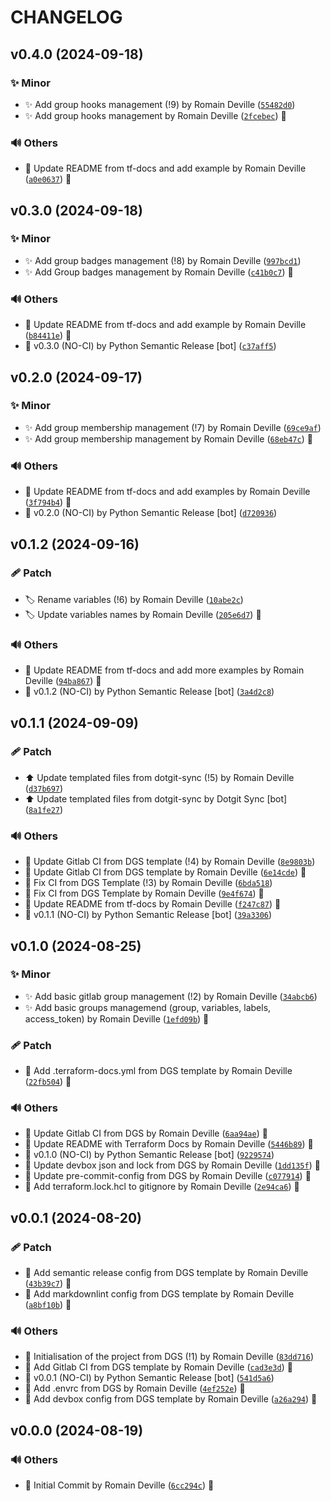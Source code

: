 <!-- markdownlint-disable-file -->
# CHANGELOG

## v0.4.0 (2024-09-18)

### ✨ Minor

  * ✨ Add group hooks management (!9) by Romain Deville ([`55482d0`](https://framagit.org/rdeville-public/terraform/module-gitlab-groups/-/commit/55482d02a5f47232ad7ff7fda5cadb61d344db3c))
  * ✨ Add group hooks management by Romain Deville ([`2fcebec`](https://framagit.org/rdeville-public/terraform/module-gitlab-groups/-/commit/2fcebecdb5b59068b7ded9ed5cd101a8c52966af)) 🔏

### 🔊 Others

  * 📝 Update README from tf-docs and add example by Romain Deville ([`a0e0637`](https://framagit.org/rdeville-public/terraform/module-gitlab-groups/-/commit/a0e0637d0bcec3d19e3f25311bd93d12ecddd209)) 🔏

## v0.3.0 (2024-09-18)

### ✨ Minor

  * ✨ Add group badges management (!8) by Romain Deville ([`997bcd1`](https://framagit.org/rdeville-public/terraform/module-gitlab-groups/-/commit/997bcd1a507e90eeaad74bad9404866ba6c23d3a))
  * ✨ Add Group badges management by Romain Deville ([`c41b0c7`](https://framagit.org/rdeville-public/terraform/module-gitlab-groups/-/commit/c41b0c793cd537de4fb4d2e973fc8a6b80e1a845)) 🔏

### 🔊 Others

  * 📝 Update README from tf-docs and add example by Romain Deville ([`b84411e`](https://framagit.org/rdeville-public/terraform/module-gitlab-groups/-/commit/b84411e353e06d356d359bff760f4a484269045a)) 🔏
  * 🔖 v0.3.0 (NO-CI) by Python Semantic Release [bot] ([`c37aff5`](https://framagit.org/rdeville-public/terraform/module-gitlab-groups/-/commit/c37aff58258964ebd3df97a397d02b6f6e5fba99))

## v0.2.0 (2024-09-17)

### ✨ Minor

  * ✨ Add group membership management (!7) by Romain Deville ([`69ce9af`](https://framagit.org/rdeville-public/terraform/module-gitlab-groups/-/commit/69ce9af3dcef478e7f72e6e1caa44856fe94213d))
  * ✨ Add group membership management by Romain Deville ([`68eb47c`](https://framagit.org/rdeville-public/terraform/module-gitlab-groups/-/commit/68eb47c86238d3ae884833144a1cbd50ddf8aa1f)) 🔏

### 🔊 Others

  * 📝 Update README from tf-docs and add examples by Romain Deville ([`3f794b4`](https://framagit.org/rdeville-public/terraform/module-gitlab-groups/-/commit/3f794b46b2d6d44e1a95040b2588b51063e3fd9f)) 🔏
  * 🔖 v0.2.0 (NO-CI) by Python Semantic Release [bot] ([`d720936`](https://framagit.org/rdeville-public/terraform/module-gitlab-groups/-/commit/d7209367006d08c13189b0799562becb6ab8845c))

## v0.1.2 (2024-09-16)

### 🩹 Patch

  * 🏷️ Rename variables (!6) by Romain Deville ([`10abe2c`](https://framagit.org/rdeville-public/terraform/module-gitlab-groups/-/commit/10abe2c48db539aa562db8d26822f4ff194dc9b3))
  * 🏷️ Update variables names by Romain Deville ([`205e6d7`](https://framagit.org/rdeville-public/terraform/module-gitlab-groups/-/commit/205e6d74b49070bfcbf9c85efc4e21e1b4799420)) 🔏

### 🔊 Others

  * 📝 Update README from tf-docs and add more examples by Romain Deville ([`94ba867`](https://framagit.org/rdeville-public/terraform/module-gitlab-groups/-/commit/94ba8679e9b8475cb2f1368223baf020a5902181)) 🔏
  * 🔖 v0.1.2 (NO-CI) by Python Semantic Release [bot] ([`3a4d2c8`](https://framagit.org/rdeville-public/terraform/module-gitlab-groups/-/commit/3a4d2c881ff45d6fa4e47af803ef4957f53d54ba))

## v0.1.1 (2024-09-09)

### 🩹 Patch

  * ⬆️ Update templated files from dotgit-sync (!5) by Romain Deville ([`d37b697`](https://framagit.org/rdeville-public/terraform/module-gitlab-groups/-/commit/d37b69773ee41333e8c313ffea8724a1130df648))
  * ⬆️ Update templated files from dotgit-sync by Dotgit Sync [bot] ([`8a1fe27`](https://framagit.org/rdeville-public/terraform/module-gitlab-groups/-/commit/8a1fe270ee47e522dcde18586e3c3218ed5d41c5))

### 🔊 Others

  * 👷 Update Gitlab CI from DGS template (!4) by Romain Deville ([`8e9803b`](https://framagit.org/rdeville-public/terraform/module-gitlab-groups/-/commit/8e9803b1a25c0fca623e89500273955134871ec7))
  * 👷 Update Gitlab CI from DGS template by Romain Deville ([`6e14cde`](https://framagit.org/rdeville-public/terraform/module-gitlab-groups/-/commit/6e14cde3ac0378cb143b8588f6954959c6a6c5ed)) 🔏
  * 💚 Fix CI from DGS Template (!3) by Romain Deville ([`6bda518`](https://framagit.org/rdeville-public/terraform/module-gitlab-groups/-/commit/6bda5182dcc6a77f85656f8459ec2482bd8a11f7))
  * 💚 Fix CI from DGS Template by Romain Deville ([`9e4f674`](https://framagit.org/rdeville-public/terraform/module-gitlab-groups/-/commit/9e4f6741b2225afb9eb1c2047407cf1908d2f882)) 🔏
  * 📝 Update README from tf-docs by Romain Deville ([`f247c87`](https://framagit.org/rdeville-public/terraform/module-gitlab-groups/-/commit/f247c87454a0e7f7efc79b03a278c77d59fcf378)) 🔏
  * 🔖 v0.1.1 (NO-CI) by Python Semantic Release [bot] ([`39a3306`](https://framagit.org/rdeville-public/terraform/module-gitlab-groups/-/commit/39a33068e33239fa26b492806fbb6497ef0be807))

## v0.1.0 (2024-08-25)

### ✨ Minor

  * ✨ Add basic gitlab group management (!2) by Romain Deville ([`34abcb6`](https://framagit.org/rdeville-public/terraform/module-gitlab-groups/-/commit/34abcb693a32fdc453ff435239351b2237bd3a3b))
  * ✨ Add basic groups managemend (group, variables, labels, access_token) by Romain Deville ([`1efd09b`](https://framagit.org/rdeville-public/terraform/module-gitlab-groups/-/commit/1efd09bdb652fe6ddae30d510ce1f14bfeef40d2)) 🔏

### 🩹 Patch

  * 🔧 Add .terraform-docs.yml from DGS template by Romain Deville ([`22fb504`](https://framagit.org/rdeville-public/terraform/module-gitlab-groups/-/commit/22fb50410cb0ed49345bc2e10f8a71c3d7ea31b4)) 🔏

### 🔊 Others

  * 👷 Update Gitlab CI from DGS by Romain Deville ([`6aa94ae`](https://framagit.org/rdeville-public/terraform/module-gitlab-groups/-/commit/6aa94ae9f860024accc0bc413078131dfc256945)) 🔏
  * 📝 Update README with Terraform Docs by Romain Deville ([`5446b89`](https://framagit.org/rdeville-public/terraform/module-gitlab-groups/-/commit/5446b897947c020a58026d1dea4801122f8623ef)) 🔏
  * 🔖 v0.1.0 (NO-CI) by Python Semantic Release [bot] ([`9229574`](https://framagit.org/rdeville-public/terraform/module-gitlab-groups/-/commit/92295743da1fb1241bc153f2d0fbe510e4ae841e))
  * 🔨 Update devbox json and lock from DGS by Romain Deville ([`1dd135f`](https://framagit.org/rdeville-public/terraform/module-gitlab-groups/-/commit/1dd135f390aa058e8f9a2f738c946909df7a4208)) 🔏
  * 🔨 Update pre-commit-config from DGS by Romain Deville ([`c077914`](https://framagit.org/rdeville-public/terraform/module-gitlab-groups/-/commit/c077914bbc727daa419c3f6db7ba47bfdd561e42)) 🔏
  * 🙈 Add terraform.lock.hcl to gitignore by Romain Deville ([`2e94ca6`](https://framagit.org/rdeville-public/terraform/module-gitlab-groups/-/commit/2e94ca66e33c2340a76c700b4c14dcd42963ec6d)) 🔏

## v0.0.1 (2024-08-20)

### 🩹 Patch

  * 🔧 Add semantic release config from DGS template by Romain Deville ([`43b39c7`](https://framagit.org/rdeville-public/terraform/module-gitlab-groups/-/commit/43b39c702f8cb29ed67ced22a9c36addf23a0920)) 🔏
  * 🔧 Add markdownlint config from DGS template by Romain Deville ([`a8bf10b`](https://framagit.org/rdeville-public/terraform/module-gitlab-groups/-/commit/a8bf10b76f4adc11b4ef27bed59f9fb1e8884dc9)) 🔏

### 🔊 Others

  * 🎉 Initialisation of the project from DGS (!1) by Romain Deville ([`83dd716`](https://framagit.org/rdeville-public/terraform/module-gitlab-groups/-/commit/83dd71602f7d782f053e01105bf0e49924e61e42))
  * 👷 Add Gitlab CI from DGS template by Romain Deville ([`cad3e3d`](https://framagit.org/rdeville-public/terraform/module-gitlab-groups/-/commit/cad3e3da23d63a064e5db0ae40b999fb4c6df6c3)) 🔏
  * 🔖 v0.0.1 (NO-CI) by Python Semantic Release [bot] ([`541d5a6`](https://framagit.org/rdeville-public/terraform/module-gitlab-groups/-/commit/541d5a6c8db18394c15a565b20048df2e45b3109))
  * 🔨 Add .envrc from DGS by Romain Deville ([`4ef252e`](https://framagit.org/rdeville-public/terraform/module-gitlab-groups/-/commit/4ef252e46874ba846bb3a4132b8aab36180ab897)) 🔏
  * 🔨 Add devbox config from DGS template by Romain Deville ([`a26a294`](https://framagit.org/rdeville-public/terraform/module-gitlab-groups/-/commit/a26a2945117d04d075fe2472f197c9d23f4bca68)) 🔏

## v0.0.0 (2024-08-19)

### 🔊 Others

  * 🎉 Initial Commit by Romain Deville ([`6cc294c`](https://framagit.org/rdeville-public/terraform/module-gitlab-groups/-/commit/6cc294c6932b69ec4f6d8a989bd5dcb7c23cc4cc)) 🔏
